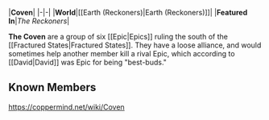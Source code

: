 |**Coven**|
|-|-|
|**World**|[[Earth (Reckoners)\|Earth (Reckoners)]]|
|**Featured In**|*The Reckoners*|

**The Coven** are a group of six [[Epic\|Epics]] ruling the south of the [[Fractured States\|Fractured States]]. They have a loose alliance, and would sometimes help another member kill a rival Epic, which according to [[David\|David]] was Epic for being "best-buds."

## Known Members





https://coppermind.net/wiki/Coven
